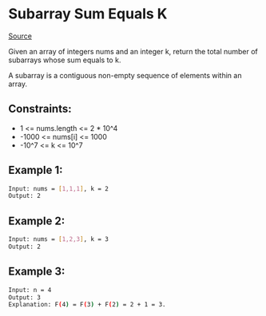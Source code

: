 # Subarray Sum Equals K
[Source](https://leetcode.com/problems/subarray-sum-equals-k/)

Given an array of integers nums and an integer k, return the total number of subarrays whose sum equals to k.

A subarray is a contiguous non-empty sequence of elements within an array.

## Constraints:

 - 1 <= nums.length <= 2 * 10^4
 - -1000 <= nums[i] <= 1000
 - -10^7 <= k <= 10^7

## Example 1:
```sh
Input: nums = [1,1,1], k = 2
Output: 2
```

## Example 2:
```sh
Input: nums = [1,2,3], k = 3
Output: 2
```

## Example 3:
```sh
Input: n = 4
Output: 3
Explanation: F(4) = F(3) + F(2) = 2 + 1 = 3.
```